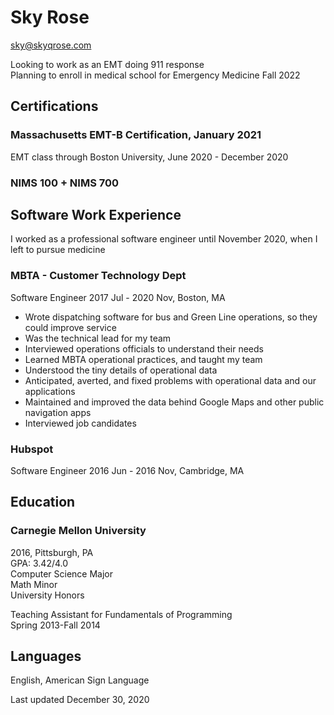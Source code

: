 # Sky Rose

sky@skyqrose.com

Looking to work as an EMT doing 911 response  
Planning to enroll in medical school for Emergency Medicine Fall 2022  

## Certifications

### Massachusetts EMT-B Certification, January 2021
EMT class through Boston University, June 2020 - December 2020

### NIMS 100 + NIMS 700

## Software Work Experience

I worked as a professional software engineer until November 2020, when I left to pursue medicine

### MBTA - Customer Technology Dept
Software Engineer
2017 Jul - 2020 Nov, Boston, MA

* Wrote dispatching software for bus and Green Line operations, so they could improve service
* Was the technical lead for my team
* Interviewed operations officials to understand their needs
* Learned MBTA operational practices, and taught my team
* Understood the tiny details of operational data
* Anticipated, averted, and fixed problems with operational data and our applications
* Maintained and improved the data behind Google Maps and other public navigation apps
* Interviewed job candidates

### Hubspot
Software Engineer
2016 Jun - 2016 Nov, Cambridge, MA

## Education

### Carnegie Mellon University
2016, Pittsburgh, PA  
GPA: 3.42/4.0  
Computer Science Major  
Math Minor  
University Honors  

Teaching Assistant for Fundamentals of Programming  
Spring 2013-Fall 2014  

## Languages

English, American Sign Language

Last updated December 30, 2020
